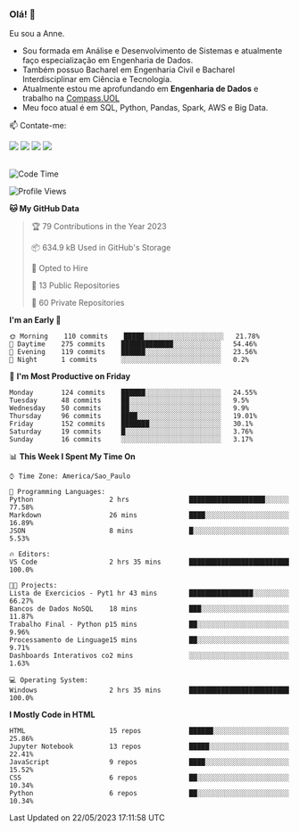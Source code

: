 ### Olá! 👋
Eu sou a Anne. 
- Sou formada em Análise e Desenvolvimento de Sistemas e atualmente faço especialização em Engenharia de Dados.
- Também possuo Bacharel em Engenharia Civil e Bacharel Interdisciplinar em Ciência e Tecnologia.
- Atualmente estou me aprofundando em **Engenharia de Dados** e trabalho na [Compass.UOL](https://compass.uol/pt/home/) 
- Meu foco atual é em SQL, Python, Pandas, Spark, AWS e Big Data.

📫 Contate-me: 

<div>
<a href="https://www.instagram.com/annekarolinefc/" target="_blank"><img src="https://img.shields.io/badge/-Instagram-%23E4405F?style=for-the-badge&logo=instagram&logoColor=white" target="_blank"></a> 
<a href = "mailto:annekarolinefc@gmail.com"><img src="https://img.shields.io/badge/-Gmail-%23333?style=for-the-badge&logo=gmail&logoColor=white" target="_blank"></a>
<a href="https://www.linkedin.com/in/devannekarolinefc/" target="_blank"><img src="https://img.shields.io/badge/-LinkedIn-%230077B5?style=for-the-badge&logo=linkedin&logoColor=white" target="_blank"></a> 
<a href="https://api.whatsapp.com/send?phone=5533991375118&text=Ol%C3%A1%20Anne!%20" target="_blank"><img src="https://img.shields.io/badge/WhatsApp-25D366?style=for-the-badge&logo=whatsapp&logoColor=white" target="_blank"></a>
</div>

  
<!--
  <img align="center" alt="Anne-An" height="30" width="40" src="https://github.com/devicons/devicon/blob/master/icons/angularjs/angularjs-original.svg">
-->

</br>

<!--START_SECTION:waka-->
![Code Time](http://img.shields.io/badge/Code%20Time-175%20hrs%2023%20mins-blue)

![Profile Views](http://img.shields.io/badge/Profile%20Views-0-blue)

**🐱 My GitHub Data** 

> 🏆 79 Contributions in the Year 2023
 > 
> 📦 634.9 kB Used in GitHub's Storage 
 > 
> 💼 Opted to Hire
 > 
> 📜 13 Public Repositories 
 > 
> 🔑 60 Private Repositories  
 > 
**I'm an Early 🐤** 

```text
🌞 Morning    110 commits    █████░░░░░░░░░░░░░░░░░░░░   21.78% 
🌇 Daytime    275 commits    █████████████░░░░░░░░░░░░   54.46% 
🌃 Evening    119 commits    ██████░░░░░░░░░░░░░░░░░░░   23.56% 
🌙 Night      1 commits      ░░░░░░░░░░░░░░░░░░░░░░░░░   0.2%

```
📅 **I'm Most Productive on Friday** 

```text
Monday       124 commits    ██████░░░░░░░░░░░░░░░░░░░   24.55% 
Tuesday      48 commits     ██░░░░░░░░░░░░░░░░░░░░░░░   9.5% 
Wednesday    50 commits     ██░░░░░░░░░░░░░░░░░░░░░░░   9.9% 
Thursday     96 commits     ████░░░░░░░░░░░░░░░░░░░░░   19.01% 
Friday       152 commits    ███████░░░░░░░░░░░░░░░░░░   30.1% 
Saturday     19 commits     █░░░░░░░░░░░░░░░░░░░░░░░░   3.76% 
Sunday       16 commits     ░░░░░░░░░░░░░░░░░░░░░░░░░   3.17%

```


📊 **This Week I Spent My Time On** 

```text
⌚︎ Time Zone: America/Sao_Paulo

💬 Programming Languages: 
Python                   2 hrs               ███████████████████░░░░░░   77.58% 
Markdown                 26 mins             ████░░░░░░░░░░░░░░░░░░░░░   16.89% 
JSON                     8 mins              █░░░░░░░░░░░░░░░░░░░░░░░░   5.53%

🔥 Editors: 
VS Code                  2 hrs 35 mins       █████████████████████████   100.0%

🐱‍💻 Projects: 
Lista de Exercicios - Pyt1 hr 43 mins        ████████████████░░░░░░░░░   66.27% 
Bancos de Dados NoSQL    18 mins             ███░░░░░░░░░░░░░░░░░░░░░░   11.87% 
Trabalho Final - Python p15 mins             ██░░░░░░░░░░░░░░░░░░░░░░░   9.96% 
Processamento de Linguage15 mins             ██░░░░░░░░░░░░░░░░░░░░░░░   9.71% 
Dashboards Interativos co2 mins              ░░░░░░░░░░░░░░░░░░░░░░░░░   1.63%

💻 Operating System: 
Windows                  2 hrs 35 mins       █████████████████████████   100.0%

```

**I Mostly Code in HTML** 

```text
HTML                     15 repos            ██████░░░░░░░░░░░░░░░░░░░   25.86% 
Jupyter Notebook         13 repos            █████░░░░░░░░░░░░░░░░░░░░   22.41% 
JavaScript               9 repos             ████░░░░░░░░░░░░░░░░░░░░░   15.52% 
CSS                      6 repos             ██░░░░░░░░░░░░░░░░░░░░░░░   10.34% 
Python                   6 repos             ██░░░░░░░░░░░░░░░░░░░░░░░   10.34%

```



 Last Updated on 22/05/2023 17:11:58 UTC
<!--END_SECTION:waka-->
  
